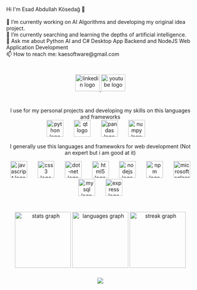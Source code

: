 <p align="left">Hi I'm Esad Abdullah Kösedağ 👋<br><br>🔭 I’m currently working on AI Algorithms and developing my original idea project.<br>🧪 I’m currently searching and learning the depths of artificial intelligence.<br>💬 Ask me about Python AI and C# Desktop App Backend and NodeJS Web Application Development<br>📫 How to reach me: kaesoftware@gmail.com</p>

###

<br clear="both">

<div align="center">
  <a href="https://tr.linkedin.com/in/esad-abdullah-k%C3%B6seda%C4%9F-71427a23b?original_referer=https%3A%2F%2Fwww.google.com%2F" target="_blank">
    <img src="https://raw.githubusercontent.com/maurodesouza/profile-readme-generator/master/src/assets/icons/social/linkedin/default.svg" width="65" height="45" alt="linkedin logo"  />
  </a>
  <a href="https://www.youtube.com/@esadabdullahkosedag/featured" target="_blank">
    <img src="https://raw.githubusercontent.com/maurodesouza/profile-readme-generator/master/src/assets/icons/social/youtube/default.svg" width="65" height="45" alt="youtube logo"  />
  </a>
</div>

###

<br clear="both">
<div align="center">
   I use for my personal projects and developing my skills on this languages and frameworks
</div>
<div align="center">
  
  <img src="https://cdn.simpleicons.org/python/3776AB" height="45" alt="python logo"  />
  <img width="20" />
  <img src="https://cdn.simpleicons.org/qt/41CD52" height="45" alt="qt logo"  />
  <img width="20" />
  <img src="https://cdn.jsdelivr.net/gh/devicons/devicon/icons/pandas/pandas-original.svg" height="45" alt="pandas logo"  />
  <img width="20" />
  <img src="https://cdn.simpleicons.org/numpy/013243" height="45" alt="numpy logo"  />
  <img width="20" />
<div/>

I generally use this languages and framewokrs for web development (Not an expert but i am good at it)
<div align="center">
  <img src="https://cdn.simpleicons.org/javascript/F7DF1E" height="45" alt="javascript logo"  />
  <img width="20" />
  <img src="https://cdn.simpleicons.org/css3/1572B6" height="45" alt="css3 logo"  />
  <img width="20" />
  <img src="https://cdn.simpleicons.org/dotnet/512BD4" height="45" alt="dot-net logo"  />
  <img width="20" />
  <img src="https://cdn.simpleicons.org/html5/E34F26" height="45" alt="html5 logo"  />
  <img width="20" />
  <img src="https://cdn.simpleicons.org/nodedotjs/339933" height="45" alt="nodejs logo"  />
  <img width="20" />
  <img src="https://cdn.simpleicons.org/npm/CB3837" height="45" alt="npm logo"  />
  <img width="20" />
  <img src="https://cdn.jsdelivr.net/gh/devicons/devicon/icons/microsoftsqlserver/microsoftsqlserver-plain.svg" height="45" alt="microsoftsqlserver logo"  />
  <img width="20" />
  <img src="https://cdn.simpleicons.org/mysql/4479A1" height="45" alt="mysql logo"  />
  <img width="20" />
  <img src="https://cdn.simpleicons.org/express/000000" height="45" alt="express logo"  />
  <img width="20" />
<div/>

###

<br clear="both">

<div align="center">
  <img src="https://github-readme-stats.vercel.app/api?username=kaesit&hide_title=false&hide_rank=false&show_icons=true&include_all_commits=true&count_private=true&disable_animations=false&theme=algolia&locale=en&hide_border=true&order=1" height="150" alt="stats graph"  />
  <img src="https://github-readme-stats.vercel.app/api/top-langs?username=kaesit&locale=en&hide_title=false&layout=compact&card_width=320&langs_count=5&theme=algolia&hide_border=true&order=2" height="150" alt="languages graph"  />
  <img src="https://streak-stats.demolab.com?user=kaesit&locale=en&mode=daily&theme=algolia&hide_border=true&border_radius=5&order=3" height="150" alt="streak graph"  />
</div>

###

<div align="center">
  <img src="https://profile-counter.glitch.me/kaesit/count.svg?"  />
</div>

###
